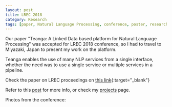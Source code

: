 ```yaml
---
layout: post
title: LREC 2018
category: Research
tags: [paper, Natural Language Processing, conference, poster, research, language]
---
```


Our paper "Teanga: A Linked Data based platform for Natural Language Processing" was accepted for LREC 2018 conference, so I had to travel to Miyazaki, Japan to present my work on the platform.

Teanga enables the use of many NLP services from a single interface, whether the need was to use a single service or multiple services in a pipeline. 

Check the paper on LREC proceedings on [this link](http://www.lrec-conf.org/proceedings/lrec2018/summaries/106.html){:target="_blank"}

Refer to this [post](../teanga-a-linked-data-based-platform-for-nlp/) for more info, or check my [projects](../projects/) page.

Photos from the conference:

<script src="https://www.publicalbum.org/js/pa-embed-player.min.js" async></script>
<div class="pa-embed-player" style="width:100%; height:480px; display:none;"
  data-link="https://photos.app.goo.gl/yn9dmosntAvxUyPy7"
  data-title="LREC 2018"
  data-descrition="10 new photos · Album by Hawesome">
  <!-- 10 images -->
  <img data-src="https://lh3.googleusercontent.com/VErAw-JwLZDu1H9SUSr7L0cMyg4MXtIrOu8O2jD77Z_aFVrfWdQusA7AUA7nbYLsNmdBeaXEF5hsaeeKlXDp2pTAOSwdW-OcRAuT0nDeZppmi30N2MQyV0olqeSQUn8L4gHzGXtLeZM=w4608-h3456" src="" alt="" />
  <img data-src="https://lh3.googleusercontent.com/E8NJuBYKNA9Z6ruEItFTrHj0nmZWkwT01e6y-OgHpicPOXSyaYkgpUKmJ1LcHZl06t94hlR9tise-StKuoXSEI1D5iC5BD4pZIejY2sgCcPlx_63SH8tKslch4e_nKep0mhtdImhF84=w4608-h3456" src="" alt="" />
  <img data-src="https://lh3.googleusercontent.com/PofzzMJ373rjvPs2veqRo3lG6eet2MHlsGpAU8s735HlMnum5b5irPBp9hBKaUvkv0x0gvsG1-JHm0oXYWuTk53k4oVQCC4S8RnpbXHRpQ7RWNDV8luc6gsqx2KlNtzeHhNHDTXnrrU=w4608-h3456" src="" alt="" />
  <img data-src="https://lh3.googleusercontent.com/xRkEWPyqhv_CaFKM22_g2eIHojp4L1nj64xZ8FGYskU75mb2Y249upWqo2njpnJqTj5DJ0fLKmF_-_sVzvrEPxv2CU5iRyeqw-6YT27PNrExIE0FtLJDmrBAwxp4Lfom9U73td0mYu8=w4608-h3456" src="" alt="" />
  <img data-src="https://lh3.googleusercontent.com/FfiGZy3BhAkfDlB2RYA_okPl1aGe_RYsH8_2e1sTVZTqT6jtPBXWKnqlMYk9SKVh8hvvM4B1X0KWTN2UhfvMOqICjR5-d3pwOEGEm6-kh7guEv6XejEbiqP7FONWHUnba5b9DcVMpX4=w4608-h2592" src="" alt="" />
  <img data-src="https://lh3.googleusercontent.com/EdUH0o0ZqFzC2R5lVViPy2BfDYdkmET-NI6g9HrLoSIArTUMTBWDXt-Z1pnfb_1EvYiESsRNxPqv_LjfV8Rdvgn02sNzqqYFqh-v2iGX5bLwt8TOSC87xZwl2E3H2E7N73bqGw66dgg=w2592-h4608" src="" alt="" />
  <img data-src="https://lh3.googleusercontent.com/ZWOr_zp8rkjGXACM9R37C4U5F-wYCuDm4MRB7TFwhcydljhdu-Q8nlWSyeBAKuaxHVBQcZv0446LCabQKEeoNJP139HnCnC_loltp8oc9vsTNOkoPmsaW756GhXBiuf7ZVsIAHgY0EE=w4608-h3456" src="" alt="" />
  <img data-src="https://lh3.googleusercontent.com/OYhN-2_COC4CCifh6M4SND-3KdHjJp9PjByul4jXdf9I9q_KY85YIvRaCewvwL6pYSN6zUUnX-Osi6ZdTL1qIolfkxUL9vh1fKMg9kmV-EC_SEOnHgOdMdDNEHzlz9D53alN5FugfVg=w4608-h3456" src="" alt="" />
  <img data-src="https://lh3.googleusercontent.com/o3QomNKhzuSH6pmgmHREZeSRwXIMez_92BA2nm3ZBGhRkAfb2ao010hmWeThsSu2AZTqz1prWNOtDcy6w3W8me8k2SX_r1eLmos1BJx8FbiUdjP6TtdNW4ZuvmU83RSGoy_c9SuBYwc=w1600-h1200" src="" alt="" />
  <img data-src="https://lh3.googleusercontent.com/A3Nk7p5WIgfNcXefLCYR8ycANz3zj1F6ekTJolOe1n2H_0Khf70kIQexJglYNlrMzWE2Ez7vxerlRu0WNpyoiyUk9nDfanAsOUayAHbqEGlXyymgiiGdU_s8eW3LHuS5Q_AfUQd3VF0=w4608-h3456" src="" alt="" />
</div>
